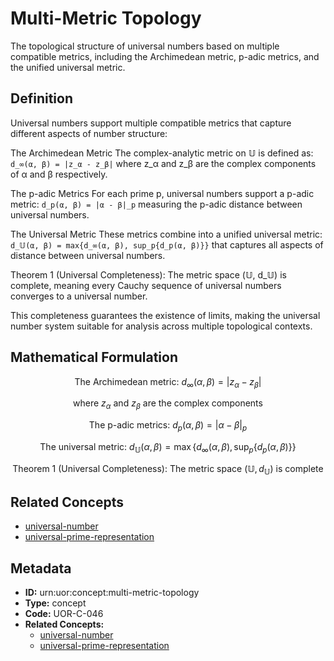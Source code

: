 # Multi-Metric Topology

The topological structure of universal numbers based on multiple compatible metrics, including the Archimedean metric, p-adic metrics, and the unified universal metric.

## Definition

Universal numbers support multiple compatible metrics that capture different aspects of number structure:

The Archimedean Metric
The complex-analytic metric on 𝕌 is defined as:
`d_∞(α, β) = |z_α - z_β|`
where z_α and z_β are the complex components of α and β respectively.

The p-adic Metrics
For each prime p, universal numbers support a p-adic metric:
`d_p(α, β) = |α - β|_p`
measuring the p-adic distance between universal numbers.

The Universal Metric
These metrics combine into a unified universal metric:
`d_𝕌(α, β) = max{d_∞(α, β), sup_p{d_p(α, β)}}`
that captures all aspects of distance between universal numbers.

Theorem 1 (Universal Completeness): The metric space (𝕌, d_𝕌) is complete, meaning every Cauchy sequence of universal numbers converges to a universal number.

This completeness guarantees the existence of limits, making the universal number system suitable for analysis across multiple topological contexts.

## Mathematical Formulation

$$
\text{The Archimedean metric: } d_\infty(\alpha, \beta) = |z_\alpha - z_\beta|
$$

$$
\text{where } z_\alpha \text{ and } z_\beta \text{ are the complex components}
$$

$$
\text{The p-adic metrics: } d_p(\alpha, \beta) = |\alpha - \beta|_p
$$

$$
\text{The universal metric: } d_{\mathbb{U}}(\alpha, \beta) = \max\{d_\infty(\alpha, \beta), \sup_p\{d_p(\alpha, \beta)\}\}
$$

$$
\text{Theorem 1 (Universal Completeness): The metric space } (\mathbb{U}, d_{\mathbb{U}}) \text{ is complete}
$$

## Related Concepts

- [universal-number](./universal-number.md)
- [universal-prime-representation](./universal-prime-representation.md)

## Metadata

- **ID:** urn:uor:concept:multi-metric-topology
- **Type:** concept
- **Code:** UOR-C-046
- **Related Concepts:**
  - [universal-number](./universal-number.md)
  - [universal-prime-representation](./universal-prime-representation.md)
